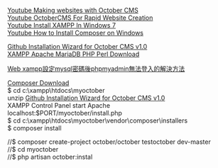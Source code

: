 
[Youtube Making websites with October CMS](https://www.youtube.com/watch?v=3SmnExVW0Ag&list=PLUBR53Dw-Ef-X-_A1KLy41r2QArCBy4rM&index=1&ab_channel=WatchandLearn)    
[Youtube OctoberCMS For Rapid Website Creation](https://www.youtube.com/watch?v=ERiwIGsaZN8&ab_channel=TraversyMedia)  
[Youtube Install XAMPP In Windows 7](https://www.youtube.com/watch?v=zZ6NQRUYR2E&ab_channel=TraversyMedia)  
[Youtube How to Install Composer on Windows](https://www.youtube.com/watch?v=BGyuKpfMB9E&ab_channel=TubeMint)  

[Github Installation Wizard for October CMS v1.0](https://github.com/octobercms/install)   
[XAMPP Apache MariaDB PHP Perl Download](https://www.apachefriends.org/download.html)  


[Web xampp設定mysql密碼後phpmyadmin無法登入的解決方法](http://wordpress.bestdaylong.com/blog/archives/5753)  

[Composer Download](https://getcomposer.org/download/)  
$ cd c:\\xampp\htdocs\myoctober   
unzip [Github Installation Wizard for October CMS v1.0](https://github.com/octobercms/install)    
XAMPP Control Panel   start Apache    
localhost:$PORT/myoctober/install.php      
$ cd c:\\xampp\htdocs\myoctober\vendor\composer\installers       
$ composer install    





//$ composer create-project october/october testoctober dev-master   
//$ cd myoctober    
//$ php artisan october:instal    
